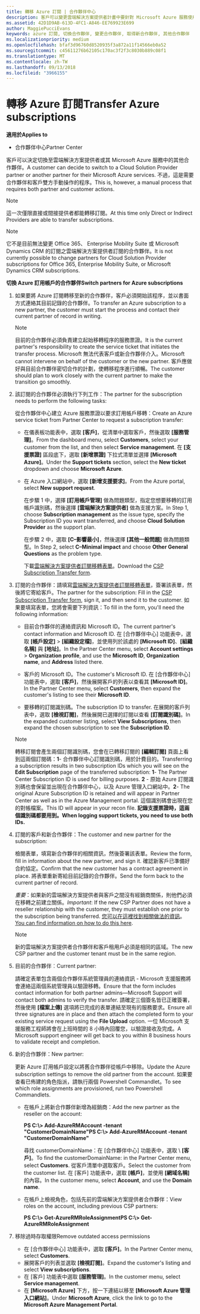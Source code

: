 ```yaml
---
title: 轉移 Azure 訂閱 | 合作夥伴中心
description: 客戶可以變更雲端解決方案提供者計畫中要針對 Microsoft Azure 服務使用的合作夥伴。 不過，這是需要合作夥伴和客戶雙方手動操作的程序。
ms.assetid: 42D1D9AB-613D-4FC1-A846-EE769923E699
author: MaggiePucciEvans
keywords: azure 訂閱, 切換合作夥伴, 變更合作夥伴, 取得新合作夥伴, 其他合作夥伴
ms.localizationpriority: medium
ms.openlocfilehash: bfaf3d96760d8520935f3a872a11f14566eb0a52
ms.sourcegitcommit: c45611276b62105c170ac3f2f3c8030b889c08f1
ms.translationtype: MT
ms.contentlocale: zh-TW
ms.lasthandoff: 09/13/2018
ms.locfileid: "3966155"
---
```

# <a name="transfer-azure-subscriptions"></a><span data-ttu-id="2c073-105">轉移 Azure 訂閱</span><span class="sxs-lookup"><span data-stu-id="2c073-105">Transfer Azure subscriptions</span></span> 

**<span data-ttu-id="2c073-106">適用於</span><span class="sxs-lookup"><span data-stu-id="2c073-106">Applies to</span></span>**

-  <span data-ttu-id="2c073-107">合作夥伴中心</span><span class="sxs-lookup"><span data-stu-id="2c073-107">Partner Center</span></span>

<span data-ttu-id="2c073-108">客戶可以決定切換至雲端解決方案提供者或其 Microsoft Azure 服務中的其他合作夥伴。</span><span class="sxs-lookup"><span data-stu-id="2c073-108">A customer can decide to switch to a Cloud Solution Provider partner or another partner for their Microsoft Azure services.</span></span> <span data-ttu-id="2c073-109">不過，這是需要合作夥伴和客戶雙方手動操作的程序。</span><span class="sxs-lookup"><span data-stu-id="2c073-109">This is, however, a manual process that requires both partner and customer actions.</span></span>

>[!Note]  
><span data-ttu-id="2c073-110">這一次僅限直接或間接提供者都能轉移訂閱。</span><span class="sxs-lookup"><span data-stu-id="2c073-110">At this time only Direct or Indirect Providers are able to transfer subscriptions.</span></span>

>[!Note] 
><span data-ttu-id="2c073-111">它不是目前無法變更 Office 365、 Enterprise Mobility Suite 或 Microsoft Dynamics CRM 的訂閱之雲端解決方案提供者訂閱的合作夥伴。</span><span class="sxs-lookup"><span data-stu-id="2c073-111">It is not currently possible to change partners for Cloud Solution Provider subscriptions for Office 365, Enterprise Mobility Suite, or Microsoft Dynamics CRM subscriptions.</span></span>



**<span data-ttu-id="2c073-112">切換 Azure 訂用帳戶的合作夥伴</span><span class="sxs-lookup"><span data-stu-id="2c073-112">Switch partners for Azure subscriptions</span></span>**

1.  <span data-ttu-id="2c073-113">如果要將 Azure 訂閱轉移至新的合作夥伴，客戶必須開始該程序，並以書面方式連絡其目前記錄的合作夥伴。</span><span class="sxs-lookup"><span data-stu-id="2c073-113">To transfer an Azure subscription to a new partner, the customer must start the process and contact their current partner of record in writing.</span></span> 

    >[!Note]
    ><span data-ttu-id="2c073-114">目前的合作夥伴必須負責建立起始移轉程序的服務票證。</span><span class="sxs-lookup"><span data-stu-id="2c073-114">It is the current partner's responsibility to create the service ticket that initiates the transfer process.</span></span> <span data-ttu-id="2c073-115">Microsoft 無法代表客戶或新合作夥伴介入。</span><span class="sxs-lookup"><span data-stu-id="2c073-115">Microsoft cannot intervene on behalf of the customer or the new partner.</span></span> <span data-ttu-id="2c073-116">客戶應做好與目前合作夥伴密切合作的計劃，使轉移程序進行順暢。</span><span class="sxs-lookup"><span data-stu-id="2c073-116">The customer should plan to work closely with the current partner to make the transition go smoothly.</span></span>

2.  <span data-ttu-id="2c073-117">該訂閱的合作夥伴必須執行下列工作：</span><span class="sxs-lookup"><span data-stu-id="2c073-117">The partner for the subscription needs to perform the following tasks:</span></span>

    <span data-ttu-id="2c073-118">從合作夥伴中心建立 Azure 服務票證以要求訂用帳戶移轉：</span><span class="sxs-lookup"><span data-stu-id="2c073-118">Create an Azure service ticket from Partner Center to request a subscription transfer:</span></span>

    -   <span data-ttu-id="2c073-119">在儀表板功能表中，選取 **\[客戶\]**，從清單中選取客戶，然後選取 **\[服務管理\]**。</span><span class="sxs-lookup"><span data-stu-id="2c073-119">From the dashboard menu, select **Customers**, select your customer from the list, and then select **Service management**.</span></span> <span data-ttu-id="2c073-120">在 **\[支援票證\]** 區段底下，選取 **\[新增票證\]** 下拉式清單並選擇 **\[Microsoft Azure\]**。</span><span class="sxs-lookup"><span data-stu-id="2c073-120">Under the **Support tickets** section, select the **New ticket** dropdown and choose **Microsoft Azure**.</span></span>

    -   <span data-ttu-id="2c073-121">在 Azure 入口網站中，選取 **\[新增支援要求\]**。</span><span class="sxs-lookup"><span data-stu-id="2c073-121">From the Azure portal, select **New support request**.</span></span>

        <span data-ttu-id="2c073-122">在步驟 1 中，選擇 **\[訂用帳戶管理\]** 做為問題類型，指定您想要移轉的訂用帳戶識別碼，然後選擇 **\[雲端解決方案提供者\]** 做為支援方案。</span><span class="sxs-lookup"><span data-stu-id="2c073-122">In Step 1, choose **Subscription management** as the issue type, specify the Subscription ID you want transferred, and choose **Cloud Solution Provider** as the support plan.</span></span>

        <span data-ttu-id="2c073-123">在步驟 2 中，選取 **\[C–影響最小\]**，然後選擇 **\[其他一般問題\]** 做為問題類型。</span><span class="sxs-lookup"><span data-stu-id="2c073-123">In Step 2, select **C–Minimal impact** and choose **Other General Questions** as the problem type.</span></span>

        <span data-ttu-id="2c073-124">下載[雲端解決方案提供者訂閱移轉表單](https://assets.windowsphone.com/5222c408-e546-4e01-b72a-2ec7d4c43d57/CSP_Subscription_Transfer_Form_Azure_InvariantCulture_Default.zip)。</span><span class="sxs-lookup"><span data-stu-id="2c073-124">Download the [CSP Subscription Transfer form](https://assets.windowsphone.com/5222c408-e546-4e01-b72a-2ec7d4c43d57/CSP_Subscription_Transfer_Form_Azure_InvariantCulture_Default.zip).</span></span>

3.  <span data-ttu-id="2c073-125">訂閱的合作夥伴：請填寫[雲端解決方案提供者訂閱移轉表單](https://assets.windowsphone.com/5222c408-e546-4e01-b72a-2ec7d4c43d57/CSP_Subscription_Transfer_Form_Azure_InvariantCulture_Default.zip)，簽署該表單，然後將它寄給客戶。</span><span class="sxs-lookup"><span data-stu-id="2c073-125">The partner for the subscription: Fill in the [CSP Subscription Transfer form](https://assets.windowsphone.com/5222c408-e546-4e01-b72a-2ec7d4c43d57/CSP_Subscription_Transfer_Form_Azure_InvariantCulture_Default.zip), sign it, and then send it to the customer.</span></span> <span data-ttu-id="2c073-126">如果要填寫表單，您將會需要下列資訊：</span><span class="sxs-lookup"><span data-stu-id="2c073-126">To fill in the form, you'll need the following information:</span></span>

    -   <span data-ttu-id="2c073-127">目前合作夥伴的連絡資訊和 Microsoft ID。</span><span class="sxs-lookup"><span data-stu-id="2c073-127">The current partner's contact information and Microsoft ID.</span></span> <span data-ttu-id="2c073-128">在 \[合作夥伴中心\] 功能表中，選取 **\[帳戶設定\]** &gt; **\[組織設定檔\]**，並使用列於該處的 **\[Microsoft ID\]**、**\[組織名稱\]** 與 **\[地址\]**。</span><span class="sxs-lookup"><span data-stu-id="2c073-128">In the Partner Center menu, select **Account settings** &gt; **Organization profile**, and use the **Microsoft ID**, **Organization name**, and **Address** listed there.</span></span>

    -   <span data-ttu-id="2c073-129">客戶的 Microsoft ID。</span><span class="sxs-lookup"><span data-stu-id="2c073-129">The customer's Microsoft ID.</span></span> <span data-ttu-id="2c073-130">在 \[合作夥伴中心\] 功能表中，選取 **\[客戶\]**，然後展開客戶的列表以查看其 **\[Microsoft ID\]**。</span><span class="sxs-lookup"><span data-stu-id="2c073-130">In the Partner Center menu, select **Customers**, then expand the customer's listing to see their **Microsoft ID**.</span></span>

    -   <span data-ttu-id="2c073-131">要移轉的訂閱識別碼。</span><span class="sxs-lookup"><span data-stu-id="2c073-131">The subscription ID to transfer.</span></span> <span data-ttu-id="2c073-132">在展開的客戶列表中，選取 **\[檢視訂閱\]**，然後展開已選擇的訂閱以查看 **\[訂閱識別碼\]**。</span><span class="sxs-lookup"><span data-stu-id="2c073-132">In the expanded customer listing, select **View Subscriptions**, then expand the chosen subscription to see the **Subscription ID**.</span></span>

     >[!Note]
     ><span data-ttu-id="2c073-133">轉移訂閱會產生兩個訂閱識別碼，您會在已轉移訂閱的 **\[編輯訂閱\]** 頁面上看到這兩個訂閱碼：**1**- 合作夥伴中心訂閱識別碼，用於計費目的。</span><span class="sxs-lookup"><span data-stu-id="2c073-133">Transferring a subscription results in two subscription IDs which you will see on the **Edit Subscription** page of the transferred subscription: **1**- The Partner Center Subscription ID is used for billing purposes.</span></span> 
    <span data-ttu-id="2c073-134">**2** - 原始 Azure 訂閱識別碼也會保留並出現在合作夥伴中心，以及 Azure 管理入口網站中。</span><span class="sxs-lookup"><span data-stu-id="2c073-134">**2**-  The original Azure Subscription ID is retained and will appear in Partner Center as well as in the Azure Management portal.</span></span> <span data-ttu-id="2c073-135">這個識別碼會出現在您的對帳檔案。</span><span class="sxs-lookup"><span data-stu-id="2c073-135">This ID will appear in your recon file.</span></span>  **<span data-ttu-id="2c073-136">記錄支援票證時，這兩個識別碼都要用到。</span><span class="sxs-lookup"><span data-stu-id="2c073-136">When logging support tickets, you need to use both IDs.</span></span>**

4.  <span data-ttu-id="2c073-137">訂閱的客戶和新合作夥伴：</span><span class="sxs-lookup"><span data-stu-id="2c073-137">The customer and new partner for the subscription:</span></span>

    <span data-ttu-id="2c073-138">檢閱表單，填寫新合作夥伴的相關資訊，然後簽署該表單。</span><span class="sxs-lookup"><span data-stu-id="2c073-138">Review the form, fill in information about the new partner, and sign it.</span></span> <span data-ttu-id="2c073-139">確認新客戶已準備好合約協定。</span><span class="sxs-lookup"><span data-stu-id="2c073-139">Confirm that the new customer has a contract agreement in place.</span></span> <span data-ttu-id="2c073-140">將表單重新寄給目前記錄的合作夥伴。</span><span class="sxs-lookup"><span data-stu-id="2c073-140">Send the form back to the current partner of record.</span></span>

    <span data-ttu-id="2c073-141">*重要*：如果新的雲端解決方案提供者與客戶之間沒有經銷商關係，則他們必須在移轉之前建立關係。</span><span class="sxs-lookup"><span data-stu-id="2c073-141">*Important*: If the new CSP Partner does not have a reseller relationship with the customer, they must establish one prior to the subscription being transferred.</span></span> <span data-ttu-id="2c073-142">[您可以在這裡找到相關做法的資訊](request-a-relationship-with-a-customer.md)。</span><span class="sxs-lookup"><span data-stu-id="2c073-142">[You can find information on how to do this here](request-a-relationship-with-a-customer.md).</span></span>

    >[!Note]
    ><span data-ttu-id="2c073-143">新的雲端解決方案提供者合作夥伴和客戶租用戶必須是相同的區域。</span><span class="sxs-lookup"><span data-stu-id="2c073-143">The new CSP partner and the customer tenant must be in the same region.</span></span> 

5.  <span data-ttu-id="2c073-144">目前的合作夥伴︰</span><span class="sxs-lookup"><span data-stu-id="2c073-144">Current partner:</span></span>

    <span data-ttu-id="2c073-145">請確定表單包含兩個合作夥伴系統管理員的連絡資訊 - Microsoft 支援服務將會連絡這兩個系統管理員以驗證移轉。</span><span class="sxs-lookup"><span data-stu-id="2c073-145">Ensure that the form includes contact information for both partner admins—Microsoft Support will contact both admins to verify the transfer.</span></span> <span data-ttu-id="2c073-146">請確定三個簽名皆已正確簽署，然後使用 **\[檔案上傳\]** 選項將已完成的表單連結至現有的服務要求。</span><span class="sxs-lookup"><span data-stu-id="2c073-146">Ensure all three signatures are in place and then attach the completed form to your existing service request using the **File Upload** option.</span></span> <span data-ttu-id="2c073-147">一位 Microsoft 支援服務工程師將會在上班時間的 8 小時內回覆您，以驗證接收及完成。</span><span class="sxs-lookup"><span data-stu-id="2c073-147">A Microsoft support engineer will get back to you within 8 business hours to validate receipt and completion.</span></span>

6.  <span data-ttu-id="2c073-148">新的合作夥伴：</span><span class="sxs-lookup"><span data-stu-id="2c073-148">New partner:</span></span>

    <span data-ttu-id="2c073-149">更新 Azure 訂用帳戶設定以將舊合作夥伴從帳戶中移除。</span><span class="sxs-lookup"><span data-stu-id="2c073-149">Update the Azure subscription settings to remove the old partner from the account.</span></span> <span data-ttu-id="2c073-150">如果要查看已佈建的角色指派，請執行兩個 Powershell Commandlet。</span><span class="sxs-lookup"><span data-stu-id="2c073-150">To see which role assignments are provisioned, run two Powershell Commandlets.</span></span>

    -   <span data-ttu-id="2c073-151">在帳戶上將新合作夥伴新增為經銷商：</span><span class="sxs-lookup"><span data-stu-id="2c073-151">Add the new partner as the reseller on the account:</span></span>

        **<span data-ttu-id="2c073-152">PS C:\\&gt; Add-AzureRMAccount -tenant "CustomerDomainName"</span><span class="sxs-lookup"><span data-stu-id="2c073-152">PS C:\\&gt; Add-AzureRMAccount -tenant "CustomerDomainName"</span></span>**

        <span data-ttu-id="2c073-153">尋找 customerDomainName：在 \[合作夥伴中心\] 功能表中，選取 \ **[客戶\]**。</span><span class="sxs-lookup"><span data-stu-id="2c073-153">To find the customerDomainName: in the Partner Center menu, select **Customers**.</span></span> <span data-ttu-id="2c073-154">從客戶清單中選取客戶。</span><span class="sxs-lookup"><span data-stu-id="2c073-154">Select the customer from the customer list.</span></span> <span data-ttu-id="2c073-155">在 \[客戶\] 功能表中，選取 **\[帳戶\]**，並使用 **\[網域名稱\]** 的內容。</span><span class="sxs-lookup"><span data-stu-id="2c073-155">In the customer menu, select **Account**, and use the **Domain name**.</span></span>

    -   <span data-ttu-id="2c073-156">在帳戶上檢視角色，包括先前的雲端解決方案提供者合作夥伴：</span><span class="sxs-lookup"><span data-stu-id="2c073-156">View roles on the account, including previous CSP partners:</span></span>

        **<span data-ttu-id="2c073-157">PS C:\\&gt; Get-AzureRMRoleAssignment</span><span class="sxs-lookup"><span data-stu-id="2c073-157">PS C:\\&gt; Get-AzureRMRoleAssignment</span></span>**

7. <span data-ttu-id="2c073-158">移除過時存取權限</span><span class="sxs-lookup"><span data-stu-id="2c073-158">Remove outdated access permissions</span></span>

    -  <span data-ttu-id="2c073-159">在 \[合作夥伴中心\] 功能表中，選取 **\[客戶\]**。</span><span class="sxs-lookup"><span data-stu-id="2c073-159">In the Partner Center menu, select **Customers**.</span></span> 
    -  <span data-ttu-id="2c073-160">展開客戶的列表並選取 **\[檢視訂閱\]**。</span><span class="sxs-lookup"><span data-stu-id="2c073-160">Expand the customer's listing and select **View subscriptions**.</span></span> 
    -  <span data-ttu-id="2c073-161">在 \[客戶\] 功能表中選取 **\[服務管理\]**。</span><span class="sxs-lookup"><span data-stu-id="2c073-161">In the customer menu, select **Service management**.</span></span> 
    -  <span data-ttu-id="2c073-162">在 **\[Microsoft Azure\]** 下方，按一下連結以移至 **\[Microsoft Azure 管理入口網站\]**。</span><span class="sxs-lookup"><span data-stu-id="2c073-162">Under **Microsoft Azure**, click the link to go to the **Microsoft Azure Management Portal**.</span></span>

 

 



